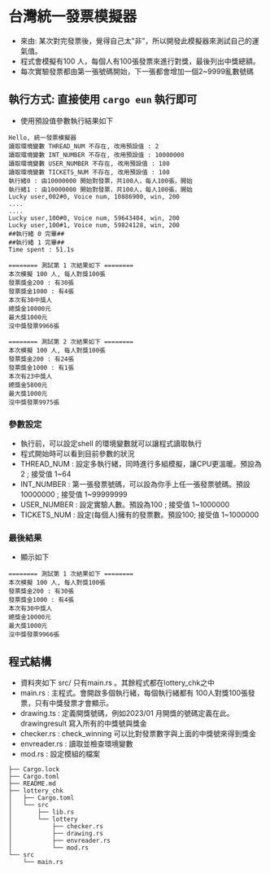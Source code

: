 # 台灣統一發票模擬器

* 來由: 某次對完發票後，覺得自己太"非"，所以開發此模擬器來測試自己的運氣值。
* 程式會模擬有100 人，每個人有100張發票來進行對獎，最後列出中獎總額。
* 每次實驗發票都由第一張號碼開始，下一張都會增加一個2~9999亂數號碼

## 執行方式: 直接使用 `cargo eun` 執行即可
* 使用預設值參數執行結果如下

```
Hello, 統一發票模擬器
讀取環境變數 THREAD_NUM 不存在, 改用預設值 : 2
讀取環境變數 INT_NUMBER 不存在, 改用預設值 : 10000000
讀取環境變數 USER_NUMBER 不存在, 改用預設值 : 100
讀取環境變數 TICKETS_NUM 不存在, 改用預設值 : 100
執行緒0 : 由10000000 開始對發票，共100人，每人100張，開始
執行緒1 : 由10000000 開始對發票，共100人，每人100張，開始
Lucky user,002#0, Voice num, 10886900, win, 200
....
....
Lucky user,100#0, Voice num, 59643404, win, 200
Lucky user,100#1, Voice num, 59824128, win, 200
##執行緒 0 完畢##
##執行緒 1 完畢##
Time spent : 51.1s

======== 測試第 1 次結果如下 ========
本次模擬 100 人, 每人對獎100張
發票獎金200 : 有30張
發票獎金1000 : 有4張
本次有30中獎人
總獎金10000元
最大獎1000元
沒中獎發票9966張

======== 測試第 2 次結果如下 ========
本次模擬 100 人, 每人對獎100張
發票獎金200 : 有24張
發票獎金1000 : 有1張
本次有23中獎人
總獎金5800元
最大獎1000元
沒中獎發票9975張
``` 
### 參數設定
* 執行前，可以設定shell 的環境變數就可以讓程式讀取執行
* 程式開始時可以看到目前參數的狀況
* THREAD_NUM : 設定多執行緒，同時進行多組模擬，讓CPU更溫暖。預設為2 ; 接受值 1~64
* INT_NUMBER : 第一張發票號碼，可以設為你手上任一張發票號碼。預設10000000 ; 接受值 1~99999999
* USER_NUMBER : 設定實驗人數。預設為100 ; 接受值 1~1000000
* TICKETS_NUM : 設定(每個人)擁有的發票數。預設100; 接受值 1~1000000

### 最後結果 
* 顯示如下
```
======== 測試第 1 次結果如下 ========
本次模擬 100 人, 每人對獎100張
發票獎金200 : 有30張
發票獎金1000 : 有4張
本次有30中獎人
總獎金10000元
最大獎1000元
沒中獎發票9966張
```
## 程式結構
* 資料夾如下 src/ 只有main.rs 。其餘程式都在lottery_chk之中
* main.rs : 主程式。會開啟多個執行緒，每個執行緒都有 100人對獎100張發票，只有中獎發票才會顯示。
* drawing.ts : 定義開獎號碼，例如2023/01 月開獎的號碼定義在此。drawingresult 寫入所有的中獎號與獎金
* checker.rs : check_winning 可以比對發票數字與上面的中獎號來得到獎金
* envreader.rs : 讀取並檢查環境變數
* mod.rs : 設定模組的檔案

```
├── Cargo.lock
├── Cargo.toml
├── README.md
├── lottery_chk
│   ├── Cargo.toml
│   └── src
│       ├── lib.rs
│       └── lottery
│           ├── checker.rs
│           ├── drawing.rs
│           ├── envreader.rs
│           └── mod.rs
└── src
    └── main.rs
```